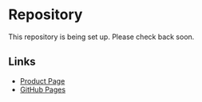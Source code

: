 # Repository

This repository is being set up. Please check back soon.

## Links
- [Product Page](https://serp.ly/dreamstime-downloader)
- [GitHub Pages](https://serpapps.github.io/dreamstime-downloader)
